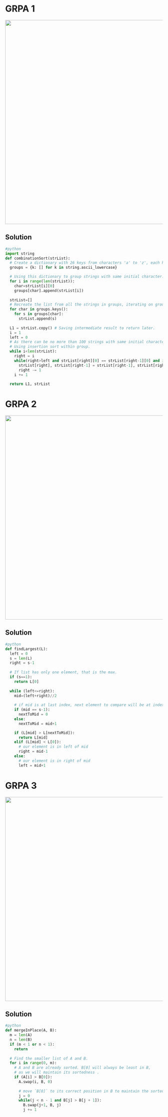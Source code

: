 # GRPA 1
<img src="https://user-images.githubusercontent.com/94922914/235100012-42864a30-a772-4c6a-a69c-e815f5b7d141.png" width="650"/>

## Solution
```python
#python
import string
def combinationSort(strList):
  # Create a dictionary with 26 keys from characters 'a' to 'z', each key has an empty list as value.
  groups = {k: [] for k in string.ascii_lowercase}

  # Using this dictionary to group strings with same initial character.  
  for i in range(len(strList)):
    char=strList[i][0]
    groups[char].append(strList[i])
  
  strList=[]
  # Recreate the list from all the strings in groups, iterating on groups from a to z.
  for char in groups.keys():
    for s in groups[char]:
      strList.append(s)
  
  L1 = strList.copy() # Saving intermediate result to return later.
  i = 1
  left = 0
  # As there can be no more than 100 strings with same initial character.
  # Using insertion sort within group.
  while i<len(strList):
    right = i
    while(right>left and strList[right][0] == strList[right-1][0] and int(strList[right-1][1:])<int(strList[right][1:])):
      strList[right], strList[right-1] = strList[right-1], strList[right]
      right -= 1
    i += 1
  
  return L1, strList
```
# GRPA 2
<img width="650" src="https://user-images.githubusercontent.com/94922914/235100272-538b21d0-7a57-4e47-b8c6-565e445354eb.png">

## Solution
```python
#python
def findLargest(L):
  left = 0
  s = len(L)
  right = s-1
  
  # If list has only one element, that is the max.
  if (s==1):
    return L[0]
    
  while (left<=right):
    mid=(left+right)//2
    
    # if mid is at last index, next element to compare will be at index 0
    if (mid == s-1):
      nextToMid = 0
    else:
      nextToMid = mid+1

    if (L[mid] > L[nextToMid]):
      return L[mid]
    elif (L[mid] < L[0]):
      # our element is in left of mid
      right = mid-1
    else:
      # our element is in right of mid
      left = mid+1
```
# GRPA 3
<img width="650" src="https://user-images.githubusercontent.com/94922914/235100457-924cd784-ee7c-442b-819f-09e8d0af089a.png"/>

## Solution
```python
#python
def mergeInPlace(A, B):
  m = len(A)
  n = len(B)
  if (m < 1 or n < 1):
    return 
  
  # Find the smaller list of A and B.
  for i in range(0, m):
    # A and B are already sorted. B[0] will always be least in B, 
    # as we will maintain its sortedness .
    if (A[i] > B[0]):
      A.swap(i, B, 0)
       
      # move `B[0]` to its correct position in B to maintain the sortedness of B
      j = 0
      while(j < n - 1 and B[j] > B[j + 1]):
        B.swap(j+1, B, j)        
        j += 1
```
